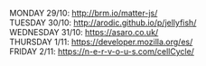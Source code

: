 MONDAY 29/10: http://brm.io/matter-js/  
TUESDAY 30/10: http://arodic.github.io/p/jellyfish/  
WEDNESDAY 31/10: https://asaro.co.uk/  
THURSDAY 1/11: https://developer.mozilla.org/es/  
FRIDAY 2/11: https://n-e-r-v-o-u-s.com/cellCycle/